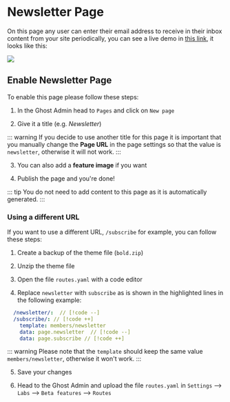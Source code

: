 # Newsletter Page

On this page any user can enter their email address to receive in their inbox content from your site periodically, you can see a live demo in [this link](https://bold.eduardogomez.io/newsletter/), it looks like this:

![](https://res.cloudinary.com/edev/image/upload/v1708187519/bold/CleanShot_2024-02-17_at_17.30.30.jpg)

## Enable Newsletter Page

To enable this page please follow these steps:

1. In the Ghost Admin head to `Pages` and click on `New page`

2. Give it a title (e.g. _Newsletter_)

::: warning
If you decide to use another title for this page it is important that you manually change the **Page URL** in the page settings so that the value is `newsletter`, otherwise it will not work.
:::

3. You can also add a **feature image** if you want

4. Publish the page and you're done!

::: tip
You do not need to add content to this page as it is automatically generated.
:::

### Using a different URL

If you want to use a different URL, `/subscribe` for example, you can follow these steps:

1. Create a backup of the theme file (`bold.zip`)

2. Unzip the theme file

3. Open the file `routes.yaml` with a code editor

4. Replace `newsletter` with `subscribe` as is shown in the highlighted lines in the following example:

```yaml
  /newsletter/:  // [!code --]
  /subscribe/: // [!code ++]
    template: members/newsletter
    data: page.newsletter  // [!code --]
    data: page.subscribe // [!code ++]
```

::: warning
Please note that the `template` should keep the same value `members/newsletter`, otherwise it won't work.
:::

5. Save your changes

6. Head to the Ghost Admin and upload the file `routes.yaml` in `Settings` --> `Labs` --> `Beta features` --> `Routes`
